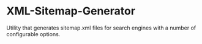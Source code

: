 # XML-Sitemap-Generator
Utility that generates sitemap.xml files for search engines with a number of configurable options. 


